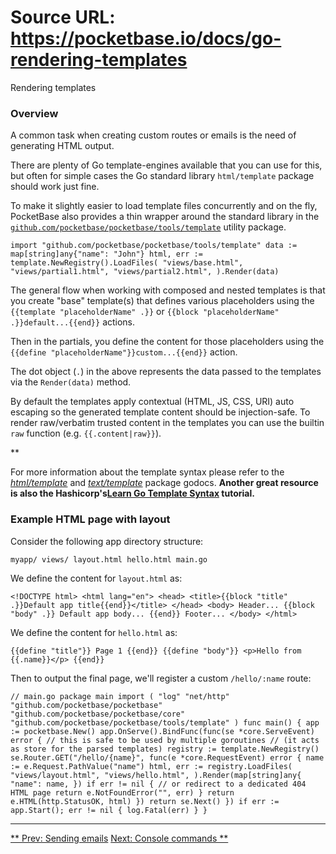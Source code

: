 # Source URL: https://pocketbase.io/docs/go-rendering-templates

Rendering templates

###  Overview 

A common task when creating custom routes or emails is the need of generating HTML output.

There are plenty of Go template-engines available that you can use for this, but often for simple cases the Go standard library `html/template` package should work just fine.

To make it slightly easier to load template files concurrently and on the fly, PocketBase also provides a thin wrapper around the standard library in the [`github.com/pocketbase/pocketbase/tools/template`](https://pkg.go.dev/github.com/pocketbase/pocketbase/tools/template) utility package.

`import "github.com/pocketbase/pocketbase/tools/template" data := map[string]any{"name": "John"} html, err := template.NewRegistry().LoadFiles( "views/base.html", "views/partial1.html", "views/partial2.html", ).Render(data)`

The general flow when working with composed and nested templates is that you create "base" template(s) that defines various placeholders using the `{{template "placeholderName" .}}` or `{{block "placeholderName" .}}default...{{end}}` actions.

Then in the partials, you define the content for those placeholders using the `{{define "placeholderName"}}custom...{{end}}` action.

The dot object (`.`) in the above represents the data passed to the templates via the `Render(data)` method.

By default the templates apply contextual (HTML, JS, CSS, URI) auto escaping so the generated template content should be injection-safe. To render raw/verbatim trusted content in the templates you can use the builtin `raw` function (e.g. `{{.content|raw}}`).

**

For more information about the template syntax please refer to the [*html/template*](https://pkg.go.dev/html/template#hdr-A_fuller_picture) and [*text/template*](https://pkg.go.dev/text/template) package godocs. **Another great resource is also the Hashicorp's[Learn Go Template Syntax](https://developer.hashicorp.com/nomad/tutorials/templates/go-template-syntax) tutorial.**

###  Example HTML page with layout 

Consider the following app directory structure:

`myapp/ views/ layout.html hello.html main.go`

We define the content for `layout.html` as:

`<!DOCTYPE html> <html lang="en"> <head> <title>{{block "title" .}}Default app title{{end}}</title> </head> <body> Header... {{block "body" .}} Default app body... {{end}} Footer... </body> </html>`

We define the content for `hello.html` as:

`{{define "title"}} Page 1 {{end}} {{define "body"}} <p>Hello from {{.name}}</p> {{end}}`

Then to output the final page, we'll register a custom `/hello/:name` route:

`// main.go package main import ( "log" "net/http" "github.com/pocketbase/pocketbase" "github.com/pocketbase/pocketbase/core" "github.com/pocketbase/pocketbase/tools/template" ) func main() { app := pocketbase.New() app.OnServe().BindFunc(func(se *core.ServeEvent) error { // this is safe to be used by multiple goroutines // (it acts as store for the parsed templates) registry := template.NewRegistry() se.Router.GET("/hello/{name}", func(e *core.RequestEvent) error { name := e.Request.PathValue("name") html, err := registry.LoadFiles( "views/layout.html", "views/hello.html", ).Render(map[string]any{ "name": name, }) if err != nil { // or redirect to a dedicated 404 HTML page return e.NotFoundError("", err) } return e.HTML(http.StatusOK, html) }) return se.Next() }) if err := app.Start(); err != nil { log.Fatal(err) } }`

* * *

[** Prev: Sending emails](/docs/go-sending-emails) [Next: Console commands **](/docs/go-console-commands)